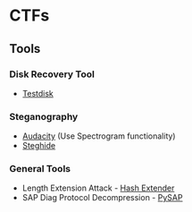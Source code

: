 # CTFs

## Tools

### Disk Recovery Tool

- [Testdisk](https://www.cgsecurity.org/wiki/TestDisk)

### Steganography

- [Audacity](https://www.audacityteam.org/) (Use Spectrogram functionality)
- [Steghide](http://steghide.sourceforge.net/index.php)

### General Tools

- Length Extension Attack - [Hash Extender](https://github.com/iagox86/hash_extender)
- SAP Diag Protocol Decompression - [PySAP](https://github.com/SecureAuthCorp/pysap)
